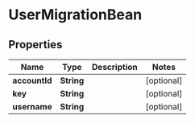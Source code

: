 

# UserMigrationBean


## Properties

| Name | Type | Description | Notes |
|------------ | ------------- | ------------- | -------------|
|**accountId** | **String** |  |  [optional] |
|**key** | **String** |  |  [optional] |
|**username** | **String** |  |  [optional] |




